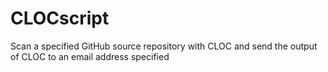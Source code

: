 # CLOCscript
Scan a specified GitHub source repository with CLOC and send the output of CLOC to an email address specified
